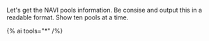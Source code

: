 Let's get the NAVI pools information. Be consise and output this in a readable format. Show ten pools at a time.

{% ai tools="*" /%}

